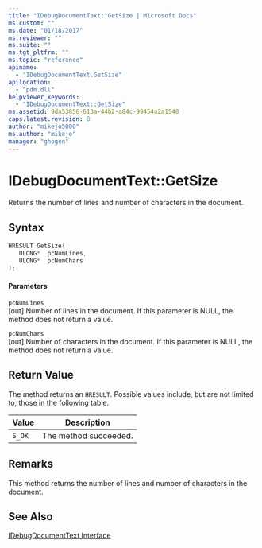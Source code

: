 ```yaml
---
title: "IDebugDocumentText::GetSize | Microsoft Docs"
ms.custom: ""
ms.date: "01/18/2017"
ms.reviewer: ""
ms.suite: ""
ms.tgt_pltfrm: ""
ms.topic: "reference"
apiname: 
  - "IDebugDocumentText.GetSize"
apilocation: 
  - "pdm.dll"
helpviewer_keywords: 
  - "IDebugDocumentText::GetSize"
ms.assetid: 9da53856-613a-44b2-a84c-99454a2a1548
caps.latest.revision: 8
author: "mikejo5000"
ms.author: "mikejo"
manager: "ghogen"
---
```

# IDebugDocumentText::GetSize
Returns the number of lines and number of characters in the document.  
  
## Syntax  
  
```cpp
HRESULT GetSize(  
   ULONG*  pcNumLines,  
   ULONG*  pcNumChars  
);  
```  
  
#### Parameters  
 `pcNumLines`  
 [out] Number of lines in the document. If this parameter is NULL, the method does not return a value.  
  
 `pcNumChars`  
 [out] Number of characters in the document. If this parameter is NULL, the method does not return a value.  
  
## Return Value  
 The method returns an `HRESULT`. Possible values include, but are not limited to, those in the following table.  
  
|Value|Description|  
|-----------|-----------------|  
|`S_OK`|The method succeeded.|  
  
## Remarks  
 This method returns the number of lines and number of characters in the document.  
  
## See Also  
 [IDebugDocumentText Interface](../../winscript/reference/idebugdocumenttext-interface.md)